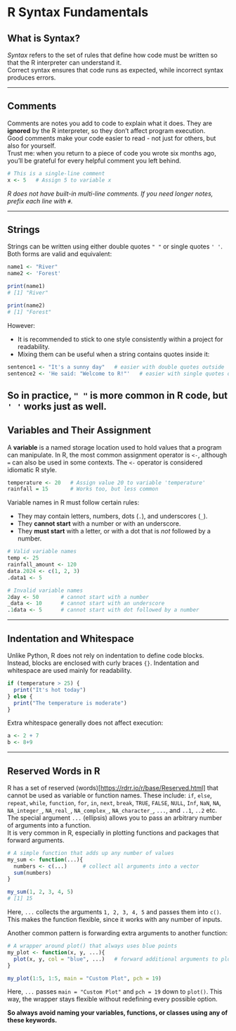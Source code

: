 # R Syntax Fundamentals

## What is Syntax?
*Syntax* refers to the set of rules that define how code must be written so that the R interpreter can understand it.  
Correct syntax ensures that code runs as expected, while incorrect syntax produces errors.

---

## Comments
Comments are notes you add to code to explain what it does. They are **ignored** by the R interpreter, so they don’t affect program execution.  
Good comments make your code easier to read - not just for others, but also for yourself.  
Trust me: when you return to a piece of code you wrote six months ago, you’ll be grateful for every helpful comment you left behind.

```r
# This is a single-line comment
x <- 5   # Assign 5 to variable x
```
*R does not have built-in multi-line comments. If you need longer notes, prefix each line with `#`.*

---

## Strings

Strings can be written using either double quotes `" "` or single quotes `' '`.  
Both forms are valid and equivalent:

```r
name1 <- "River"
name2 <- 'Forest'

print(name1)
# [1] "River"

print(name2)
# [1] "Forest"
```
However:
- It is recommended to stick to one style consistently within a project for readability.
- Mixing them can be useful when a string contains quotes inside it:
```r
sentence1 <- "It's a sunny day"   # easier with double quotes outside
sentence2 <- 'He said: "Welcome to R!"'   # easier with single quotes outside
```
So in practice, `" "` is more common in R code, but `' '` works just as well.
---

## Variables and Their Assignment
A **variable** is a named storage location used to hold values that a program can manipulate.
In R, the most common assignment operator is `<-`, although `=` can also be used in some contexts.
The `<-` operator is considered idiomatic R style.
```r
temperature <- 20   # Assign value 20 to variable 'temperature'
rainfall = 15       # Works too, but less common
```
Variable names in R must follow certain rules:
- They may contain letters, numbers, dots (`.`), and underscores (`_`).  
- They **cannot start** with a number or with an underscore.  
- They **must start** with a letter, or with a dot that is *not* followed by a number.

```r
# Valid variable names
temp <- 25
rainfall_amount <- 120
data.2024 <- c(1, 2, 3)
.data1 <- 5

# Invalid variable names
2day <- 50       # cannot start with a number
_data <- 10      # cannot start with an underscore
.1data <- 5      # cannot start with dot followed by a number
```

---

## Indentation and Whitespace

Unlike Python, R does not rely on indentation to define code blocks.
Instead, blocks are enclosed with curly braces `{}`. Indentation and whitespace are used mainly for readability.

```r
if (temperature > 25) {
  print("It's hot today")
} else {
  print("The temperature is moderate")
}
```
Extra whitespace generally does not affect execution:
```r
a <- 2 + 7
b <- 8+9
```

---

## Reserved Words in R

R has a set of reserved (words)[https://rdrr.io/r/base/Reserved.html] that cannot be used as variable or function names.
These include:
`if`, `else`, `repeat`, `while`, `function`, `for`, `in`, `next`, `break`, `TRUE`, `FALSE`, `NULL`, `Inf`, `NaN`, `NA`, `NA_integer_`, `NA_real_`, `NA_complex_`, `NA_character_`, `...`, and `..1`, `..2` etc.
The special argument `...` (ellipsis) allows you to pass an arbitrary number of arguments into a function.  
It is very common in R, especially in plotting functions and packages that forward arguments.
```r
# A simple function that adds up any number of values
my_sum <- function(...){
  numbers <- c(...)     # collect all arguments into a vector
  sum(numbers)
}

my_sum(1, 2, 3, 4, 5)
# [1] 15
```
Here, `...` collects the arguments `1, 2, 3, 4, 5` and passes them into `c()`.
This makes the function flexible, since it works with any number of inputs.

Another common pattern is forwarding extra arguments to another function:

```r
# A wrapper around plot() that always uses blue points
my_plot <- function(x, y, ...){
  plot(x, y, col = "blue", ...)   # forward additional arguments to plot()
}

my_plot(1:5, 1:5, main = "Custom Plot", pch = 19)
```
Here, `...` passes `main = "Custom Plot"` and `pch = 19` down to `plot()`.
This way, the wrapper stays flexible without redefining every possible option.

**So always avoid naming your variables, functions, or classes using any of these keywords.**
